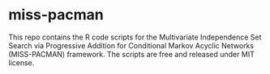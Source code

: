 # miss-pacman
This repo contains the R code scripts for the Multivariate Independence Set Search via Progressive Addition for Conditional Markov Acyclic Networks (MISS-PACMAN) framework.
The scripts are free and released under MIT license.

